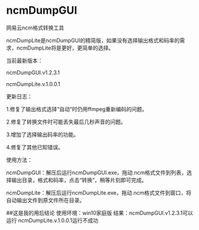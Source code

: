 # ncmDumpGUI
网易云ncm格式转换工具


ncmDumpLite是ncmDumpGUI的精简版，如果没有选择输出格式和码率的需求，ncmDumpLite将是更好，更简单的选择。


当前最新版本：

ncmDumpGUI.v1.2.3.1

ncmDumpLite.v.1.0.0.1


更新日志：

1.修复了输出格式选择“自动”时仍用ffmpeg重新编码的问题。

2.修复了转换文件时可能丢失最后几秒声音的问题。

3.增加了选择输出码率的功能。

4.修复了其他已知错误。


使用方法：

ncmDumpGUI：解压后运行ncmDumpGUI.exe，拖动.ncm格式文件到列表，选择输出目录，格式和码率，点击“转换”，稍等片刻即可完成。

ncmDumpLite：解压后运行ncmDumpLite.exe，拖动.ncm格式文件到窗口，将自动输出文件到原文件所在目录。

##这是我的用后结论
使用环境：win10家庭版
结果：ncmDumpGUI.v1.2.3.1可以运行
      ncmDumpLite.v.1.0.0.1运行不成功
